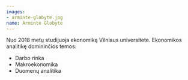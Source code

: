 ```yaml
---
images:
- arminte-globyte.jpg
name: Armintė Globytė
---
```


Nuo 2018 metų studijuoja ekonomiką Vilniaus universitete.
Ekonomikos analitikę domininčios temos:

* Darbo rinka
* Makroekonomika
* Duomenų analitika